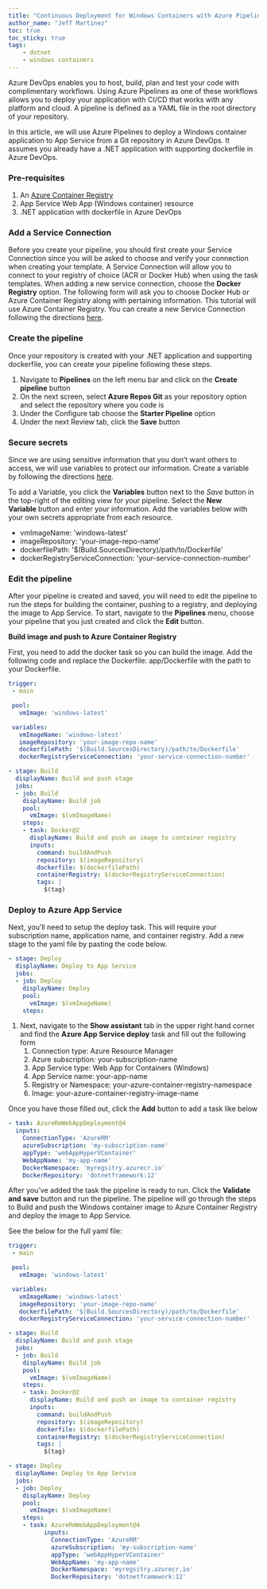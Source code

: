 ```yaml
---
title: "Continuous Deployment for Windows Containers with Azure Pipelines"
author_name: "Jeff Martinez"
toc: true
toc_sticky: true
tags:
    - dotnet
    - windows containers
---
```


Azure DevOps enables you to host, build, plan and test your code with complimentary workflows. Using Azure Pipelines as one of these workflows allows you to deploy your application with CI/CD that works with any platform and cloud.  A pipeline is defined as a YAML file in the root directory of your repository.

In this article, we will use Azure Pipelines to deploy a Windows container application to App Service from a Git repository in Azure DevOps.  It assumes you already have a .NET application with supporting dockerfile in Azure DevOps.

### Pre-requisites

1. An [Azure Container Registry](https://learn.microsoft.com/en-us/azure/container-registry/container-registry-get-started-portal?tabs=azure-cli) 
2. App Service Web App (Windows container) resource
3. .NET application with dockerfile in Azure DevOps

### Add a Service Connection

Before you create your pipeline, you should first create your Service Connection since you will be asked to choose and verify your connection when creating your template. A Service Connection will allow you to connect to your registry of choice (ACR or Docker Hub) when using the task templates. When adding a new service connection, choose the **Docker Registry** option. The following form will ask you to choose Docker Hub or Azure Container Registry along with pertaining information.  This tutorial will use Azure Container Registry.  You can create a new Service Connection following the directions [here](https://docs.microsoft.com/en-us/azure/devops/pipelines/library/service-endpoints?view=azure-devops&tabs=yaml#create-new).

### Create the pipeline

Once your repository is created with your .NET application and supporting dockerfile, you can create your pipeline following these steps.

1. Navigate to **Pipelines** on the left menu bar and click on the **Create pipeline** button
2. On the next screen, select **Azure Repos Git** as your repository option and select the repository where you code is
3. Under the Configure tab choose the **Starter Pipeline** option
4. Under the next Review tab, click the **Save** button

### Secure secrets

Since we are using sensitive information that you don’t want others to access, we will use variables to protect our information. Create a variable by following the directions [here](https://docs.microsoft.com/en-us/azure/devops/pipelines/process/variables?view=azure-devops&tabs=yaml%2Cbatch).

To add a Variable, you click the **Variables** button next to the *Save* button in the top-right of the editing view for your pipeline. Select the **New Variable** button and enter your information. Add the variables below with your own secrets appropriate from each resource.

- vmImageName: 'windows-latest'
- imageRepository: 'your-image-repo-name’
- dockerfilePath: '$(Build.SourcesDirectory)/path/to/Dockerfile'
- dockerRegistryServiceConnection: 'your-service-connection-number'

### Edit the pipeline

After your pipeline is created and saved, you will need to edit the pipeline to run the steps for building the container, pushing to a registry, and deploying the image to App Service.  To start, navigate to the **Pipelines** menu, choose your pipeline that you just created and click the **Edit** button.

**Build image and push to Azure Container Registry**

First, you need to add the docker task so you can build the image.  Add the following code and replace the Dockerfile: app/Dockerfile with the path to your Dockerfile.

```yaml
trigger:
 - main

 pool:
   vmImage: 'windows-latest' 

 variables:
   vmImageName: 'windows-latest'
   imageRepository: 'your-image-repo-name'
   dockerfilePath: '$(Build.SourcesDirectory)/path/to/Dockerfile'
   dockerRegistryServiceConnection: 'your-service-connection-number'

- stage: Build
  displayName: Build and push stage
  jobs:  
  - job: Build
    displayName: Build job
    pool:
      vmImage: $(vmImageName)
    steps:
    - task: Docker@2
      displayName: Build and push an image to container registry
      inputs:
        command: buildAndPush
        repository: $(imageRepository)
        dockerfile: $(dockerfilePath)
        containerRegistry: $(dockerRegistryServiceConnection)
        tags: |
          $(tag)
```

### Deploy to Azure App Service

Next, you’ll need to setup the deploy task.  This will require your subscription name, application name, and container registry.  Add a new stage to the yaml file by pasting the code below.

```yaml
- stage: Deploy
  displayName: Deploy to App Service
  jobs:
  - job: Deploy
    displayName: Deploy
    pool:
      vmImage: $(vmImageName)
    steps:
```

1. Next, navigate to the **Show assistant** tab in the upper right hand corner and find the **Azure App Service deploy** task and fill out the following form
    1. Connection type: Azure Resource Manager
    2. Azure subscription: your-subscription-name
    3. App Service type: Web App for Containers (Windows)
    4. App Service name: your-app-name
    5. Registry or Namespace: your-azure-container-registry-namespace
    6. Image: your-azure-container-registry-image-name

Once you have those filled out, click the **Add** button to add a task like below

```yaml
- task: AzureRmWebAppDeployment@4
  inputs:
    ConnectionType: 'AzureRM'
    azureSubscription: 'my-subscription-name'
    appType: 'webAppHyperVContainer'
    WebAppName: 'my-app-name'
    DockerNamespace: 'myregsitry.azurecr.io'
    DockerRepository: 'dotnetframework:12'
```

After you’ve added the task the pipeline is ready to run.  Click the **Validate and save** button and run the pipeline.  The pipeline will go through the steps to Build and push the Windows container image to Azure Container Registry and deploy the image to App Service.

See the below for the full yaml file:

```yaml
trigger:
 - main

 pool:
   vmImage: 'windows-latest' 

 variables:
   vmImageName: 'windows-latest'
   imageRepository: 'your-image-repo-name'
   dockerfilePath: '$(Build.SourcesDirectory)/path/to/Dockerfile'
   dockerRegistryServiceConnection: 'your-service-connection-number'

- stage: Build
  displayName: Build and push stage
  jobs:  
  - job: Build
    displayName: Build job
    pool:
      vmImage: $(vmImageName)
    steps:
    - task: Docker@2
      displayName: Build and push an image to container registry
      inputs:
        command: buildAndPush
        repository: $(imageRepository)
        dockerfile: $(dockerfilePath)
        containerRegistry: $(dockerRegistryServiceConnection)
        tags: |
          $(tag)

- stage: Deploy
  displayName: Deploy to App Service
  jobs:
  - job: Deploy
    displayName: Deploy
    pool:
      vmImage: $(vmImageName)
    steps:
    - task: AzureRmWebAppDeployment@4
		  inputs:
		    ConnectionType: 'AzureRM'
		    azureSubscription: 'my-subscription-name'
		    appType: 'webAppHyperVContainer'
		    WebAppName: 'my-app-name'
		    DockerNamespace: 'myregsitry.azurecr.io'
		    DockerRepository: 'dotnetframework:12'
```